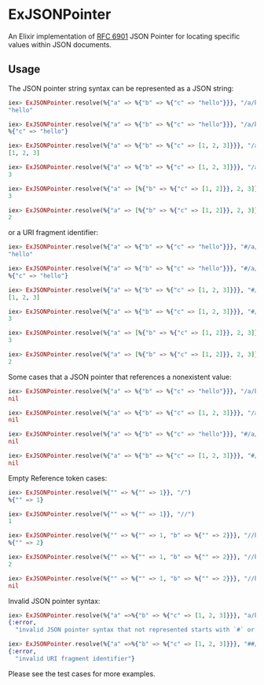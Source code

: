 # ExJSONPointer

An Elixir implementation of [RFC 6901](https://www.rfc-editor.org/rfc/rfc6901.html) JSON Pointer for locating specific values within JSON documents.

## Usage

The JSON pointer string syntax can be represented as a JSON string:

```elixir
iex> ExJSONPointer.resolve(%{"a" => %{"b" => %{"c" => "hello"}}}, "/a/b/c")
"hello"

iex> ExJSONPointer.resolve(%{"a" => %{"b" => %{"c" => "hello"}}}, "/a/b")
%{"c" => "hello"}

iex> ExJSONPointer.resolve(%{"a" => %{"b" => %{"c" => [1, 2, 3]}}}, "/a/b/c")
[1, 2, 3]

iex> ExJSONPointer.resolve(%{"a" => %{"b" => %{"c" => [1, 2, 3]}}}, "/a/b/c/2")
3

iex> ExJSONPointer.resolve(%{"a" => [%{"b" => %{"c" => [1, 2]}}, 2, 3]}, "/a/2")
3

iex> ExJSONPointer.resolve(%{"a" => [%{"b" => %{"c" => [1, 2]}}, 2, 3]}, "/a/0/b/c/1")
2
```

or a URI fragment identifier:

```elixir
iex> ExJSONPointer.resolve(%{"a" => %{"b" => %{"c" => "hello"}}}, "#/a/b/c")
"hello"

iex> ExJSONPointer.resolve(%{"a" => %{"b" => %{"c" => "hello"}}}, "#/a/b")
%{"c" => "hello"}

iex> ExJSONPointer.resolve(%{"a" => %{"b" => %{"c" => [1, 2, 3]}}}, "#/a/b/c")
[1, 2, 3]

iex> ExJSONPointer.resolve(%{"a" => %{"b" => %{"c" => [1, 2, 3]}}}, "#/a/b/c/2")
3

iex> ExJSONPointer.resolve(%{"a" => [%{"b" => %{"c" => [1, 2]}}, 2, 3]}, "#/a/2")
3

iex> ExJSONPointer.resolve(%{"a" => [%{"b" => %{"c" => [1, 2]}}, 2, 3]}, "#/a/0/b/c/1")
2
```

Some cases that a JSON pointer that references a nonexistent value:

```elixir
iex> ExJSONPointer.resolve(%{"a" => %{"b" => %{"c" => "hello"}}}, "/a/b/d")
nil

iex> ExJSONPointer.resolve(%{"a" => %{"b" => %{"c" => [1, 2, 3]}}}, "/a/b/c/4")
nil

iex> ExJSONPointer.resolve(%{"a" => %{"b" => %{"c" => "hello"}}}, "#/a/b/d")
nil

iex> ExJSONPointer.resolve(%{"a" => %{"b" => %{"c" => [1, 2, 3]}}}, "#/a/b/c/4")
nil

```

Empty Reference token cases:

```elixir
iex> ExJSONPointer.resolve(%{"" => %{"" => 1}}, "/")
%{"" => 1} 

iex> ExJSONPointer.resolve(%{"" => %{"" => 1}}, "//")
1

iex> ExJSONPointer.resolve(%{"" => %{"" => 1, "b" => %{"" => 2}}}, "//b")
%{"" => 2}

iex> ExJSONPointer.resolve(%{"" => %{"" => 1, "b" => %{"" => 2}}}, "//b/")
2

iex> ExJSONPointer.resolve(%{"" => %{"" => 1, "b" => %{"" => 2}}}, "//b///")
nil
```

Invalid JSON pointer syntax:

```elixir
iex> ExJSONPointer.resolve(%{"a" =>%{"b" => %{"c" => [1, 2, 3]}}}, "a/b")
{:error,
  "invalid JSON pointer syntax that not represented starts with `#` or `/`"}

iex> ExJSONPointer.resolve(%{"a" =>%{"b" => %{"c" => [1, 2, 3]}}}, "##/a")
{:error,
  "invalid URI fragment identifier"}

```

Please see the test cases for more examples.
